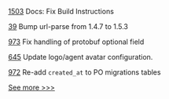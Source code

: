
[1503](https://github.com/hyperledger/iroha/pull/1503) Docs: Fix Build Instructions

[39](https://github.com/hyperledger-labs/byzantine-config/pull/39) Bump url-parse from 1.4.7 to 1.5.3

[973](https://github.com/hyperledger/grid/pull/973) Fix handling of protobuf optional field

[645](https://github.com/hyperledger-labs/business-partner-agent/pull/645) Update logo/agent avatar configuration.

[972](https://github.com/hyperledger/grid/pull/972) Re-add `created_at` to PO migrations tables


[See more >>>](https://start-here.hyperledger.org/pull-requests)
